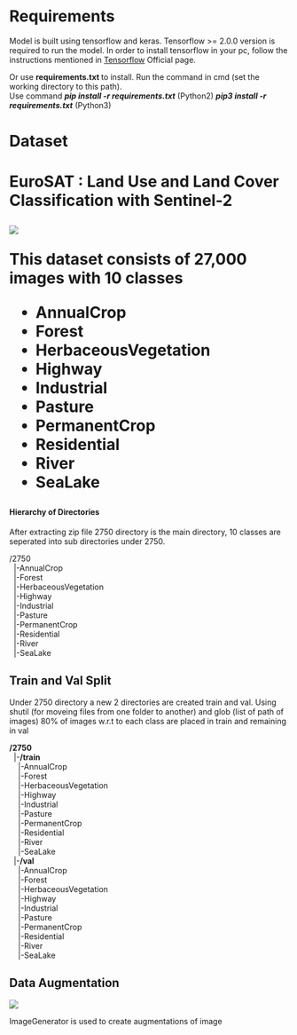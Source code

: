 <h1>Requirements</h1>
Model is built using tensorflow and keras. Tensorflow >= 2.0.0 version is required to run the model. In order to install tensorflow in your pc,
follow the instructions mentioned in <a href="https://www.tensorflow.org/install">Tensorflow</a> Official page.

Or use <b> requirements.txt </b> to install. Run the command in cmd (set the working directory to this path).<br>
Use command <i><b>pip install -r requirements.txt</b></i> (Python2) <i><b>pip3 install -r requirements.txt</b></i> (Python3)

<h1>Dataset<h1>
<p>EuroSAT : Land Use and Land Cover Classification with Sentinel-2</p>
<img src = "https://raw.githubusercontent.com/phelber/EuroSAT/master/eurosat_overview_small.jpg">
  <p> This dataset consists of 27,000 images with 10 classes</p>
  <ul>
    <li>AnnualCrop</li>
    <li>Forest</li>
    <li>HerbaceousVegetation</li>
    <li>Highway</li>
    <li>Industrial</li>
    <li>Pasture</li>
    <li>PermanentCrop</li>
    <li>Residential</li>
    <li>River</li>
    <li>SeaLake</li>
  </ul>
  <h4>Hierarchy of Directories</h4>
  <p>After extracting zip file 2750 directory is the main directory, 10 classes are seperated into sub directories under 2750.<br>
  <p>/2750<br>
     &nbsp&nbsp|-AnnualCrop<br>
     &nbsp&nbsp|-Forest<br>
     &nbsp&nbsp|-HerbaceousVegetation<br>
     &nbsp&nbsp|-Highway<br>
     &nbsp&nbsp|-Industrial<br>
     &nbsp&nbsp|-Pasture<br>
     &nbsp&nbsp|-PermanentCrop<br>
     &nbsp&nbsp|-Residential<br>
     &nbsp&nbsp|-River<br>
     &nbsp&nbsp|-SeaLake<br>
  </p>
  <h2>Train and Val Split</h2>
  <p> Under 2750 directory a new 2 directories are created train and val. Using shutil (for moveing files from one folder to another) and glob (list of path of images) 80% of images w.r.t to each class are placed in train and remaining in val</p>
  <p><b>/2750</b><br>
     &nbsp&nbsp|-<b>/train</b><br>
     &nbsp&nbsp&nbsp&nbsp|-AnnualCrop<br>
     &nbsp&nbsp&nbsp&nbsp|-Forest<br>
     &nbsp&nbsp&nbsp&nbsp|-HerbaceousVegetation<br>
     &nbsp&nbsp&nbsp&nbsp|-Highway<br>
     &nbsp&nbsp&nbsp&nbsp|-Industrial<br>
     &nbsp&nbsp&nbsp&nbsp|-Pasture<br>
     &nbsp&nbsp&nbsp&nbsp|-PermanentCrop<br>
     &nbsp&nbsp&nbsp&nbsp|-Residential<br>
     &nbsp&nbsp&nbsp&nbsp|-River<br>
     &nbsp&nbsp&nbsp&nbsp|-SeaLake<br>
    &nbsp&nbsp|-<b>/val</b><br>
     &nbsp&nbsp&nbsp&nbsp|-AnnualCrop<br>
     &nbsp&nbsp&nbsp&nbsp|-Forest<br>
     &nbsp&nbsp&nbsp&nbsp|-HerbaceousVegetation<br>
     &nbsp&nbsp&nbsp&nbsp|-Highway<br>
     &nbsp&nbsp&nbsp&nbsp|-Industrial<br>
     &nbsp&nbsp&nbsp&nbsp|-Pasture<br>
     &nbsp&nbsp&nbsp&nbsp|-PermanentCrop<br>
     &nbsp&nbsp&nbsp&nbsp|-Residential<br>
     &nbsp&nbsp&nbsp&nbsp|-River<br>
     &nbsp&nbsp&nbsp&nbsp|-SeaLake<br>
  </p>
  <h2>Data Augmentation</h2>
  <img src="https://drive.google.com/file/d/1ltULV0jliCYqzUDN1YV-uFoAJMWQoeRq/view">
  <p>ImageGenerator is used to create augmentations of image</p>
